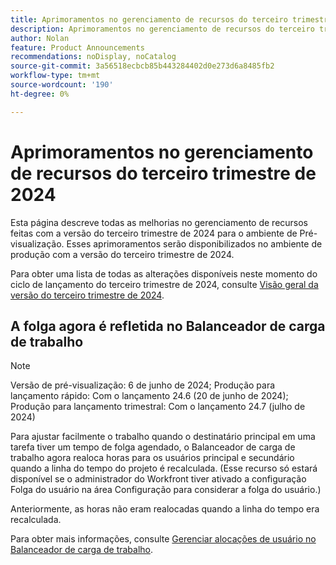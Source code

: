 ```yaml
---
title: Aprimoramentos no gerenciamento de recursos do terceiro trimestre de 2024
description: Aprimoramentos no gerenciamento de recursos do terceiro trimestre de 2024
author: Nolan
feature: Product Announcements
recommendations: noDisplay, noCatalog
source-git-commit: 3a56518ecbcb85b443284402d0e273d6a8485fb2
workflow-type: tm+mt
source-wordcount: '190'
ht-degree: 0%

---
```


# Aprimoramentos no gerenciamento de recursos do terceiro trimestre de 2024

Esta página descreve todas as melhorias no gerenciamento de recursos feitas com a versão do terceiro trimestre de 2024 para o ambiente de Pré-visualização. Esses aprimoramentos serão disponibilizados no ambiente de produção com a versão do terceiro trimestre de 2024.

Para obter uma lista de todas as alterações disponíveis neste momento do ciclo de lançamento do terceiro trimestre de 2024, consulte [Visão geral da versão do terceiro trimestre de 2024](/help/quicksilver/product-announcements/product-releases/24-q3-release-activity/24-q3-release-overview.md).

## A folga agora é refletida no Balanceador de carga de trabalho

>[!NOTE]
>
>Versão de pré-visualização: 6 de junho de 2024; Produção para lançamento rápido: Com o lançamento 24.6 (20 de junho de 2024); Produção para lançamento trimestral: Com o lançamento 24.7 (julho de 2024)

Para ajustar facilmente o trabalho quando o destinatário principal em uma tarefa tiver um tempo de folga agendado, o Balanceador de carga de trabalho agora realoca horas para os usuários principal e secundário quando a linha do tempo do projeto é recalculada. (Esse recurso só estará disponível se o administrador do Workfront tiver ativado a configuração Folga do usuário na área Configuração para considerar a folga do usuário.)

Anteriormente, as horas não eram realocadas quando a linha do tempo era recalculada.

Para obter mais informações, consulte [Gerenciar alocações de usuário no Balanceador de carga de trabalho](/help/quicksilver/resource-mgmt/workload-balancer/manage-user-allocations-workload-balancer.md).
